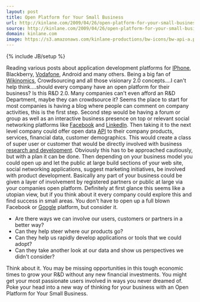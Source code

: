 ```yaml
---
layout: post
title: Open Platform for Your Small Business
url: http://kinlane.com/2009/04/26/open-platform-for-your-small-business/
source: http://kinlane.com/2009/04/26/open-platform-for-your-small-business/
domain: kinlane.com
image: https://s3.amazonaws.com/kinlane-productions/bw-icons/bw-api-a.png
---
```

{% include JB/setup %}

<p>
     Reading various posts about application development platforms for <a class="zem_slink" title="IPhone OS" rel="homepage" href="http://developer.apple.com/iphone/">IPhone</a>, Blackberry, <a class="zem_slink" title="Vodafone" rel="homepage" href="http://www.vodafone.com/">Vodafone</a>, Android and many others. Being a big fan of <a class="zem_slink" title="Wikinomics" rel="wikipedia" href="http://en.wikipedia.org/wiki/Wikinomics">Wikinomics</a>, Crowdsourcing and all those visionary 2.0 concepts....I can't help think....should every company have an open platform for their business? Is this R&amp;D 2.0. Many companies can't even afford an R&amp;D Department, maybe they can crowdsource it? Seems the place to start for most companies is having a blog where people can comment on company activities, this is the first step. Second step would be having a forum or group as well as an interactive business presence on top or relevant social networking platforms like <a class="zem_slink" title="Facebook" rel="homepage" href="http://facebook.com">Facebook</a> and <a class="zem_slink" title="LinkedIn" rel="homepage" href="http://www.linkedin.com">LinkedIn</a>. Then taking it to the next level company could offer open data <a class="zem_slink" title="Application programming interface" rel="wikipedia" href="http://en.wikipedia.org/wiki/Application_programming_interface">API</a> to their company products, services, financial data, customer demographics. This would create a class of super user or customer that would be directly involved with business <a class="zem_slink" title="Research and development" rel="wikipedia" href="http://en.wikipedia.org/wiki/Research_and_development">research and development</a>. Obviously this has to be approached cautiously, but with a plan it can be done. Then depending on your business model you could open up and let the public at large build sections of your web site, social networking applications, suggest marketing initiatives, be involved with product development. Basically any part of your business could be given a layer of involvement by registered partners or public at large via your companies open platform. Definitely at first glance this seems like a utopian view, but if you think about it every company could explore this and find success in small areas. You don't have to open up a full blown Facebook or <a class="zem_slink" title="Google" rel="homepage" href="http://google.com">Google</a> platform, but consider it.
</p>
<ul class="mainlist">
     <li>Are there ways we can involve our users, customers or partners in a better way?
     </li>
     <li>Can they help steer where our products go?
     </li>
     <li>Can they help us rapidly develop applications or tools that we could adopt?
     </li>
     <li>Can they take another look at our data and show us perspectives we didn't consider?
     </li>
</ul>
<p>
     Think about it. You may be missing opportunities in this tough economic times to grow your R&amp;D without any new financial investments. You might get your most passionate users involved in ways you never dreamed of. Poke your head into a new way of thinking for your business with an Open Platform for Your Small Business.
</p>